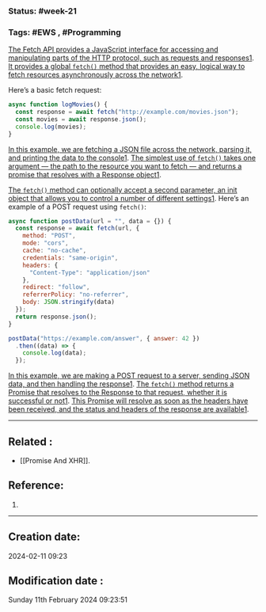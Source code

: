 
### Status: #week-21

### Tags: #EWS  , #Programming 


[The Fetch API provides a JavaScript interface for accessing and manipulating parts of the HTTP protocol, such as requests and responses](https://developer.mozilla.org/en-US/docs/Web/API/Fetch_API/Using_Fetch)[1](https://developer.mozilla.org/en-US/docs/Web/API/Fetch_API/Using_Fetch). [It provides a global `fetch()` method that provides an easy, logical way to fetch resources asynchronously across the network](https://developer.mozilla.org/en-US/docs/Web/API/Fetch_API/Using_Fetch)[1](https://developer.mozilla.org/en-US/docs/Web/API/Fetch_API/Using_Fetch).

Here’s a basic fetch request:

```javascript
async function logMovies() {
  const response = await fetch("http://example.com/movies.json");
  const movies = await response.json();
  console.log(movies);
}
```

[In this example, we are fetching a JSON file across the network, parsing it, and printing the data to the console](https://developer.mozilla.org/en-US/docs/Web/API/Fetch_API/Using_Fetch)[1](https://developer.mozilla.org/en-US/docs/Web/API/Fetch_API/Using_Fetch). [The simplest use of `fetch()` takes one argument — the path to the resource you want to fetch — and returns a promise that resolves with a Response object](https://developer.mozilla.org/en-US/docs/Web/API/Fetch_API/Using_Fetch)[1](https://developer.mozilla.org/en-US/docs/Web/API/Fetch_API/Using_Fetch).

[The `fetch()` method can optionally accept a second parameter, an init object that allows you to control a number of different settings](https://developer.mozilla.org/en-US/docs/Web/API/Fetch_API/Using_Fetch)[1](https://developer.mozilla.org/en-US/docs/Web/API/Fetch_API/Using_Fetch). Here’s an example of a POST request using `fetch()`:

```javascript
async function postData(url = "", data = {}) {
  const response = await fetch(url, {
    method: "POST",
    mode: "cors",
    cache: "no-cache",
    credentials: "same-origin",
    headers: {
      "Content-Type": "application/json"
    },
    redirect: "follow",
    referrerPolicy: "no-referrer",
    body: JSON.stringify(data)
  });
  return response.json();
}

postData("https://example.com/answer", { answer: 42 })
  .then((data) => {
    console.log(data);
  });
```

[In this example, we are making a POST request to a server, sending JSON data, and then handling the response](https://developer.mozilla.org/en-US/docs/Web/API/Fetch_API/Using_Fetch)[1](https://developer.mozilla.org/en-US/docs/Web/API/Fetch_API/Using_Fetch). [The `fetch()` method returns a Promise that resolves to the Response to that request, whether it is successful or not](https://developer.mozilla.org/en-US/docs/Web/API/Fetch_API/Using_Fetch)[1](https://developer.mozilla.org/en-US/docs/Web/API/Fetch_API/Using_Fetch). [This Promise will resolve as soon as the headers have been received, and the status and headers of the response are available](https://developer.mozilla.org/en-US/docs/Web/API/Fetch_API/Using_Fetch)[1](https://developer.mozilla.org/en-US/docs/Web/API/Fetch_API/Using_Fetch).

______________________________________________________________________


## Related : 

- [[Promise And XHR]].

## Reference: 

1.  


---

  ## Creation date: 
  
  2024-02-11 09:23 
  
  
   ## Modification date :
   
   Sunday 11th February 2024 09:23:51